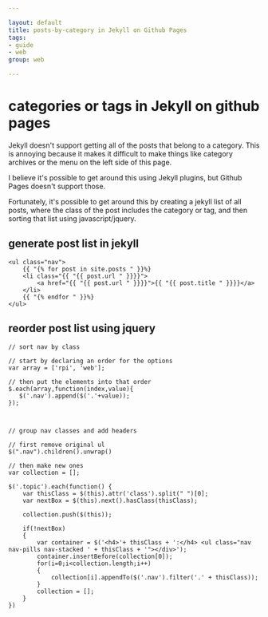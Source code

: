 ```yaml
---

layout: default
title: posts-by-category in Jekyll on Github Pages
tags:
- guide
- web
group: web

---
```


# categories or tags in Jekyll on github pages

Jekyll doesn't support getting all of the posts that belong to a category. This is annoying because it makes it difficult to make things like category archives or the menu on the left side of this page. 

I believe it's possible to get around this using Jekyll plugins, but Github Pages doesn't support those.

Fortunately, it's possible to get around this by creating a jekyll list of all posts, where the class of the post includes the category or tag, and then sorting that list using javascript/jquery.

## generate post list in jekyll

	<ul class="nav">
		{{ "{% for post in site.posts " }}%}
		<li class="{{ "{{ post.url " }}}}">
		    <a href="{{ "{{ post.url " }}}}">{{ "{{ post.title " }}}}</a>
		</li>
		{{ "{% endfor " }}%}
	</ul>

## reorder post list using jquery

	// sort nav by class

	// start by declaring an order for the options
	var array = ['rpi', 'web'];

	// then put the elements into that order
	$.each(array,function(index,value){
	   $('.nav').append($('.'+value));
	});



	// group nav classes and add headers

	// first remove original ul
	$(".nav").children().unwrap()

	// then make new ones
	var collection = [];

	$('.topic').each(function() {
	    var thisClass = $(this).attr('class').split(" ")[0];
	    var nextBox = $(this).next().hasClass(thisClass);
	    
	    collection.push($(this));
	    
	    if(!nextBox)
	    {
	        var container = $('<h4>'+ thisClass + ':</h4> <ul class="nav nav-pills nav-stacked ' + thisClass + '"></div>');
	        container.insertBefore(collection[0]);
	        for(i=0;i<collection.length;i++)
	        {
	            collection[i].appendTo($('.nav').filter('.' + thisClass));
	        }
	        collection = [];
	    }
	})
